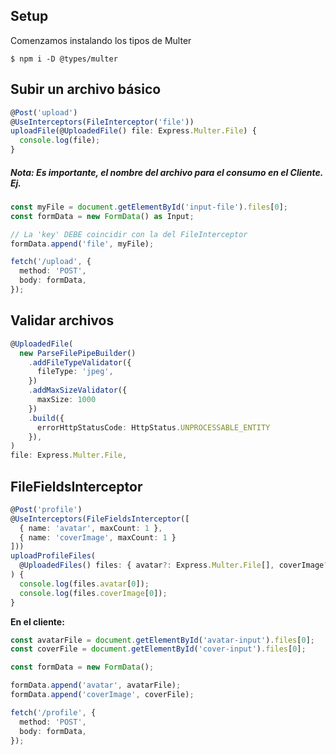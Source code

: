 
## Setup
Comenzamos instalando los tipos de Multer
```shell
$ npm i -D @types/multer
```

## Subir un archivo básico

```typescript
@Post('upload')
@UseInterceptors(FileInterceptor('file'))
uploadFile(@UploadedFile() file: Express.Multer.File) {
  console.log(file);
}
```
#####  Nota: Es importante, el nombre del archivo para el consumo en el Cliente. Ej.
```ts
const myFile = document.getElementById('input-file').files[0];
const formData = new FormData() as Input;

// La 'key' DEBE coincidir con la del FileInterceptor
formData.append('file', myFile); 

fetch('/upload', {
  method: 'POST',
  body: formData,
});
```
## Validar archivos
```typescript
@UploadedFile(
  new ParseFilePipeBuilder()
    .addFileTypeValidator({
      fileType: 'jpeg',
    })
    .addMaxSizeValidator({
      maxSize: 1000
    })
    .build({
      errorHttpStatusCode: HttpStatus.UNPROCESSABLE_ENTITY
    }),
)
file: Express.Multer.File,
```

## FileFieldsInterceptor
```ts
@Post('profile')
@UseInterceptors(FileFieldsInterceptor([
  { name: 'avatar', maxCount: 1 },    
  { name: 'coverImage', maxCount: 1 } 
]))
uploadProfileFiles(
  @UploadedFiles() files: { avatar?: Express.Multer.File[], coverImage?: Express.Multer.File[] }
) {
  console.log(files.avatar[0]);    
  console.log(files.coverImage[0]); 
}
```

**En el cliente:**
```ts
const avatarFile = document.getElementById('avatar-input').files[0];
const coverFile = document.getElementById('cover-input').files[0];

const formData = new FormData();

formData.append('avatar', avatarFile);
formData.append('coverImage', coverFile);

fetch('/profile', {
  method: 'POST',
  body: formData,
});
```